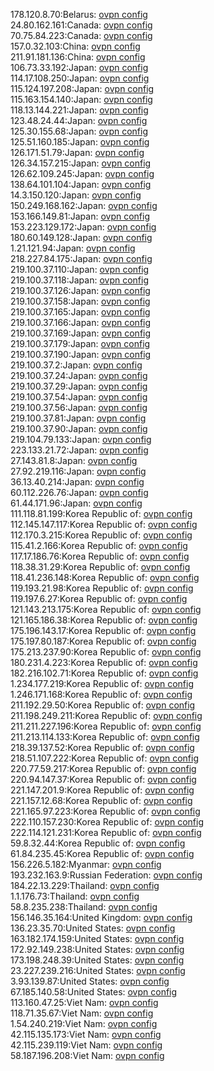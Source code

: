 178.120.8.70:Belarus: [ovpn config](vpn/178_120_8_70.ovpn)  
24.80.162.161:Canada: [ovpn config](vpn/24_80_162_161.ovpn)  
70.75.84.223:Canada: [ovpn config](vpn/70_75_84_223.ovpn)  
157.0.32.103:China: [ovpn config](vpn/157_0_32_103.ovpn)  
211.91.181.136:China: [ovpn config](vpn/211_91_181_136.ovpn)  
106.73.33.192:Japan: [ovpn config](vpn/106_73_33_192.ovpn)  
114.17.108.250:Japan: [ovpn config](vpn/114_17_108_250.ovpn)  
115.124.197.208:Japan: [ovpn config](vpn/115_124_197_208.ovpn)  
115.163.154.140:Japan: [ovpn config](vpn/115_163_154_140.ovpn)  
118.13.144.221:Japan: [ovpn config](vpn/118_13_144_221.ovpn)  
123.48.24.44:Japan: [ovpn config](vpn/123_48_24_44.ovpn)  
125.30.155.68:Japan: [ovpn config](vpn/125_30_155_68.ovpn)  
125.51.160.185:Japan: [ovpn config](vpn/125_51_160_185.ovpn)  
126.171.51.79:Japan: [ovpn config](vpn/126_171_51_79.ovpn)  
126.34.157.215:Japan: [ovpn config](vpn/126_34_157_215.ovpn)  
126.62.109.245:Japan: [ovpn config](vpn/126_62_109_245.ovpn)  
138.64.101.104:Japan: [ovpn config](vpn/138_64_101_104.ovpn)  
14.3.150.120:Japan: [ovpn config](vpn/14_3_150_120.ovpn)  
150.249.168.162:Japan: [ovpn config](vpn/150_249_168_162.ovpn)  
153.166.149.81:Japan: [ovpn config](vpn/153_166_149_81.ovpn)  
153.223.129.172:Japan: [ovpn config](vpn/153_223_129_172.ovpn)  
180.60.149.128:Japan: [ovpn config](vpn/180_60_149_128.ovpn)  
1.21.121.94:Japan: [ovpn config](vpn/1_21_121_94.ovpn)  
218.227.84.175:Japan: [ovpn config](vpn/218_227_84_175.ovpn)  
219.100.37.110:Japan: [ovpn config](vpn/219_100_37_110.ovpn)  
219.100.37.118:Japan: [ovpn config](vpn/219_100_37_118.ovpn)  
219.100.37.126:Japan: [ovpn config](vpn/219_100_37_126.ovpn)  
219.100.37.158:Japan: [ovpn config](vpn/219_100_37_158.ovpn)  
219.100.37.165:Japan: [ovpn config](vpn/219_100_37_165.ovpn)  
219.100.37.166:Japan: [ovpn config](vpn/219_100_37_166.ovpn)  
219.100.37.169:Japan: [ovpn config](vpn/219_100_37_169.ovpn)  
219.100.37.179:Japan: [ovpn config](vpn/219_100_37_179.ovpn)  
219.100.37.190:Japan: [ovpn config](vpn/219_100_37_190.ovpn)  
219.100.37.2:Japan: [ovpn config](vpn/219_100_37_2.ovpn)  
219.100.37.24:Japan: [ovpn config](vpn/219_100_37_24.ovpn)  
219.100.37.29:Japan: [ovpn config](vpn/219_100_37_29.ovpn)  
219.100.37.54:Japan: [ovpn config](vpn/219_100_37_54.ovpn)  
219.100.37.56:Japan: [ovpn config](vpn/219_100_37_56.ovpn)  
219.100.37.81:Japan: [ovpn config](vpn/219_100_37_81.ovpn)  
219.100.37.90:Japan: [ovpn config](vpn/219_100_37_90.ovpn)  
219.104.79.133:Japan: [ovpn config](vpn/219_104_79_133.ovpn)  
223.133.21.72:Japan: [ovpn config](vpn/223_133_21_72.ovpn)  
27.143.81.8:Japan: [ovpn config](vpn/27_143_81_8.ovpn)  
27.92.219.116:Japan: [ovpn config](vpn/27_92_219_116.ovpn)  
36.13.40.214:Japan: [ovpn config](vpn/36_13_40_214.ovpn)  
60.112.226.76:Japan: [ovpn config](vpn/60_112_226_76.ovpn)  
61.44.171.96:Japan: [ovpn config](vpn/61_44_171_96.ovpn)  
111.118.81.199:Korea Republic of: [ovpn config](vpn/111_118_81_199.ovpn)  
112.145.147.117:Korea Republic of: [ovpn config](vpn/112_145_147_117.ovpn)  
112.170.3.215:Korea Republic of: [ovpn config](vpn/112_170_3_215.ovpn)  
115.41.2.166:Korea Republic of: [ovpn config](vpn/115_41_2_166.ovpn)  
117.17.186.76:Korea Republic of: [ovpn config](vpn/117_17_186_76.ovpn)  
118.38.31.29:Korea Republic of: [ovpn config](vpn/118_38_31_29.ovpn)  
118.41.236.148:Korea Republic of: [ovpn config](vpn/118_41_236_148.ovpn)  
119.193.21.98:Korea Republic of: [ovpn config](vpn/119_193_21_98.ovpn)  
119.197.6.27:Korea Republic of: [ovpn config](vpn/119_197_6_27.ovpn)  
121.143.213.175:Korea Republic of: [ovpn config](vpn/121_143_213_175.ovpn)  
121.165.186.38:Korea Republic of: [ovpn config](vpn/121_165_186_38.ovpn)  
175.196.143.17:Korea Republic of: [ovpn config](vpn/175_196_143_17.ovpn)  
175.197.80.187:Korea Republic of: [ovpn config](vpn/175_197_80_187.ovpn)  
175.213.237.90:Korea Republic of: [ovpn config](vpn/175_213_237_90.ovpn)  
180.231.4.223:Korea Republic of: [ovpn config](vpn/180_231_4_223.ovpn)  
182.216.102.71:Korea Republic of: [ovpn config](vpn/182_216_102_71.ovpn)  
1.234.177.219:Korea Republic of: [ovpn config](vpn/1_234_177_219.ovpn)  
1.246.171.168:Korea Republic of: [ovpn config](vpn/1_246_171_168.ovpn)  
211.192.29.50:Korea Republic of: [ovpn config](vpn/211_192_29_50.ovpn)  
211.198.249.211:Korea Republic of: [ovpn config](vpn/211_198_249_211.ovpn)  
211.211.227.196:Korea Republic of: [ovpn config](vpn/211_211_227_196.ovpn)  
211.213.114.133:Korea Republic of: [ovpn config](vpn/211_213_114_133.ovpn)  
218.39.137.52:Korea Republic of: [ovpn config](vpn/218_39_137_52.ovpn)  
218.51.107.222:Korea Republic of: [ovpn config](vpn/218_51_107_222.ovpn)  
220.77.59.217:Korea Republic of: [ovpn config](vpn/220_77_59_217.ovpn)  
220.94.147.37:Korea Republic of: [ovpn config](vpn/220_94_147_37.ovpn)  
221.147.201.9:Korea Republic of: [ovpn config](vpn/221_147_201_9.ovpn)  
221.157.12.68:Korea Republic of: [ovpn config](vpn/221_157_12_68.ovpn)  
221.165.97.223:Korea Republic of: [ovpn config](vpn/221_165_97_223.ovpn)  
222.110.157.230:Korea Republic of: [ovpn config](vpn/222_110_157_230.ovpn)  
222.114.121.231:Korea Republic of: [ovpn config](vpn/222_114_121_231.ovpn)  
59.8.32.44:Korea Republic of: [ovpn config](vpn/59_8_32_44.ovpn)  
61.84.235.45:Korea Republic of: [ovpn config](vpn/61_84_235_45.ovpn)  
156.226.5.182:Myanmar: [ovpn config](vpn/156_226_5_182.ovpn)  
193.232.163.9:Russian Federation: [ovpn config](vpn/193_232_163_9.ovpn)  
184.22.13.229:Thailand: [ovpn config](vpn/184_22_13_229.ovpn)  
1.1.176.73:Thailand: [ovpn config](vpn/1_1_176_73.ovpn)  
58.8.235.238:Thailand: [ovpn config](vpn/58_8_235_238.ovpn)  
156.146.35.164:United Kingdom: [ovpn config](vpn/156_146_35_164.ovpn)  
136.23.35.70:United States: [ovpn config](vpn/136_23_35_70.ovpn)  
163.182.174.159:United States: [ovpn config](vpn/163_182_174_159.ovpn)  
172.92.149.238:United States: [ovpn config](vpn/172_92_149_238.ovpn)  
173.198.248.39:United States: [ovpn config](vpn/173_198_248_39.ovpn)  
23.227.239.216:United States: [ovpn config](vpn/23_227_239_216.ovpn)  
3.93.139.87:United States: [ovpn config](vpn/3_93_139_87.ovpn)  
67.185.140.58:United States: [ovpn config](vpn/67_185_140_58.ovpn)  
113.160.47.25:Viet Nam: [ovpn config](vpn/113_160_47_25.ovpn)  
118.71.35.67:Viet Nam: [ovpn config](vpn/118_71_35_67.ovpn)  
1.54.240.219:Viet Nam: [ovpn config](vpn/1_54_240_219.ovpn)  
42.115.135.173:Viet Nam: [ovpn config](vpn/42_115_135_173.ovpn)  
42.115.239.119:Viet Nam: [ovpn config](vpn/42_115_239_119.ovpn)  
58.187.196.208:Viet Nam: [ovpn config](vpn/58_187_196_208.ovpn)  
